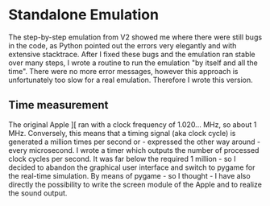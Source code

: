 # Standalone Emulation
The step-by-step emulation from V2 showed me where there were still bugs in the code, as Python pointed out the errors very elegantly and with extensive stacktrace. After I fixed these bugs and the emulation ran stable over many steps, I wrote a routine to run the emulation "by itself and all the time". There were no more error messages, however this approach is unfortunately too slow for a real emulation. Therefore I wrote this version.

## Time measurement
The original Apple ][ ran with a clock frequency of 1.020... MHz, so about 1 MHz. Conversely, this means that a timing signal (aka clock cycle) is generated a million times per second or - expressed the other way around - every microsecond. I wrote a timer which outputs the number of processed clock cycles per second. It was far below the required 1 million - so I decided to abandon the graphical user interface and switch to pygame for the real-time simulation. By means of pygame - so I thought - I have also directly the possibility to write the screen module of the Apple and to realize the sound output.
